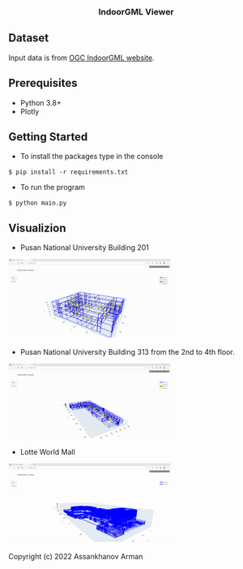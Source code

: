 <br />
<p align="center">
  <h3 align="center">IndoorGML Viewer</h3>
  <p align="center">
  </p>
</p>


## Dataset
Input data is from [OGC IndoorGML website](http://www.indoorgml.net/).


## Prerequisites
- Python 3.8+
- Plotly


## Getting Started

- To install the packages type in the console
```
$ pip install -r requirements.txt
```
- To run the program
```
$ python main.py
```

## Visualizion
- Pusan National University Building 201

![first](gif/201.gif)
- Pusan National University Building 313 from the 2nd to 4th floor.

![second](gif/313.gif)
- Lotte World Mall

![third](gif/lotte.gif)



Copyright (c) 2022 Assankhanov Arman
